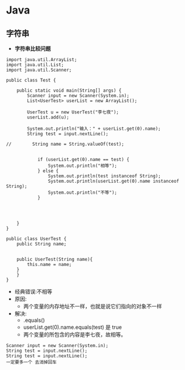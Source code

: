 # Java

## 字符串

- **字符串比较问题**

```
import java.util.ArrayList;
import java.util.List;
import java.util.Scanner;

public class Test {

    public static void main(String[] args) {
        Scanner input = new Scanner(System.in);
        List<UserTest> userList = new ArrayList();

        UserTest u = new UserTest("李七夜");
        userList.add(u);

        System.out.println("输入：" + userList.get(0).name);
        String test = input.nextLine();

//        String name = String.valueOf(test);


            if (userList.get(0).name == test) {
                System.out.println("相等");
            } else {
                System.out.println(test instanceof String);
                System.out.println(userList.get(0).name instanceof String);
                System.out.println("不等");
            }




    }
}

```

```
public class UserTest {
    public String name;


    public UserTest(String name){
        this.name = name;
    }
    }
}

```

- 经典错误:不相等
- 原因:
  - 两个变量的内存地址不一样，也就是说它们指向的对象不一样
- 解决:
  - .equals()
  - userList.get(0).name.equals(test) 是 true
  - 两个变量的所包含的内容是李七夜，故相等。

```
Scanner input = new Scanner(System.in);
String test = input.nextLine();
String test = input.nextLine();
一定要多一个 去消掉回车
```

